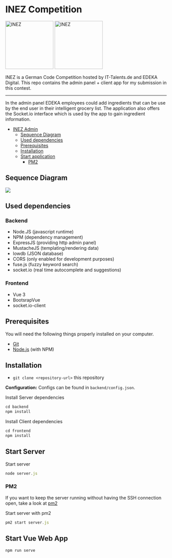 # INEZ Competition
  <img src="https://www.it-talents.de/thumbs/partner/edeka-digital-gmbh/original-500x173.jpg" width="150" title="INEZ"> <img src="https://www.it-talents.de/assets/img/logo_blue.svg" width="150" title="INEZ">
  

  
INEZ is a German Code Competition hosted by IT-Talents.de and EDEKA Digital. This repo contains the admin panel + client app for my submission in this contest.

* * *

In the admin panel EDEKA employees could add ingredients that can be use by the end user in their intelligent grocery list. 
The application also offers the Socket.io interface which is used by the app to gain ingredient information.

- [INEZ Admin](#inez-admin)
  * [Sequence Diagram](#sequence-diagram)
  * [Used dependencies](#used-dependencies)
  * [Prerequisites](#prerequisites)
  * [Installation](#installation)
  * [Start application](#start-application)
    + [PM2](#pm2)

## Sequence Diagram
<img src="https://github.com/marienfeldtom/inez_admin/blob/master/diagram.svg">

## Used dependencies

### Backend
* Node.JS (javascript runtime)
* NPM (dependency management)
* ExpressJS (providing http admin panel)
* MustacheJS (templating/rendering data)
* lowdb (JSON database)
* CORS (only enabled for development purposes)
* fuse.js (fuzzy keyword search)
* socket.io (real time autocomplete and suggestions)

### Frontend
* Vue 3
* BootsrapVue
* socket.io-client

## Prerequisites

You will need the following things properly installed on your computer.

* [Git](http://git-scm.com/)
* [Node.js](http://nodejs.org/) (with NPM)

 ## Installation
 
 * `git clone <repository-url>` this repository 
 
 **Configuration:**
 Configs can be found in `backend/config.json`.
 
 Install Server dependencies
```javascript
cd backend
npm install
```

 Install Client dependencies
```javascript
cd frontend
npm install
```

## Start Server

Start server
 ```javascript
node server.js
```
### PM2

If you want to keep the server running without having the SSH connection open, take a look at [pm2](https://www.npmjs.com/package/pm2)

Start server with pm2
```javascript
pm2 start server.js
```

## Start Vue Web App

```javascript
npm run serve
```
